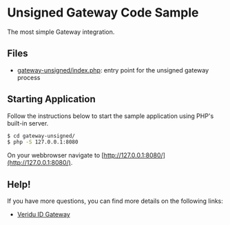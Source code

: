 # Unsigned Gateway Code Sample
The most simple Gateway integration.

## Files
* [gateway-unsigned/index.php](index.php): entry point for the unsigned gateway process

## Starting Application
Follow the instructions below to start the sample application using PHP's built-in server.
```bash
$ cd gateway-unsigned/
$ php -S 127.0.0.1:8080
```

On your webbrowser navigate to [http://127.0.0.1:8080/](http://127.0.0.1:8080/).

## Help!
If you have more questions, you can find more details on the following links:
 * [Veridu ID Gateway](https://veridu.com/wiki/Veridu_ID_Gateway)
